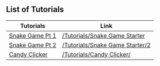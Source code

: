 ## List of Tutorials

| Tutorials | Link |
|-----------| ---- |
| [Snake Game Pt 1](/Tutorials/Snake%20Game%20Starter) | [/Tutorials/Snake Game Starter](/Tutorials/Snake%20Game%20Starter) |
| [Snake Game Pt 2](/Tutorials/Snake%20Game%20Starter/2) | [/Tutorials/Snake Game Starter/2](/Tutorials/Snake%20Game%20Starter/2) |
| [Candy Clicker](/Tutorials/Candy%20Clicker/) | [/Tutorials/Candy Clicker/](/Tutorials/Candy%20Clicker/) |